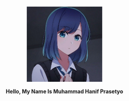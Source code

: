 <p align="center">
    <img src="https://github.com/Kurokawa592/Kurokawa592/blob/main/%E2%8C%97%20Akane%20icon.jpg" width="200" height="200">
</p>
<div align="center">
    <p>
    <strong>Hello, My Name Is Muhammad Hanif Prasetyo</strong>
    </p>
</div>
